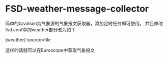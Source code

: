 # FSD-weather-message-collector

简单的以vatsim为气象源的气象报文获取器，添加定时任务即可使用。
并且修改fsd.conf中的weather部分改为如下

[weather]
source=file

这样的话就可以在Euroscope中获取气象报文
